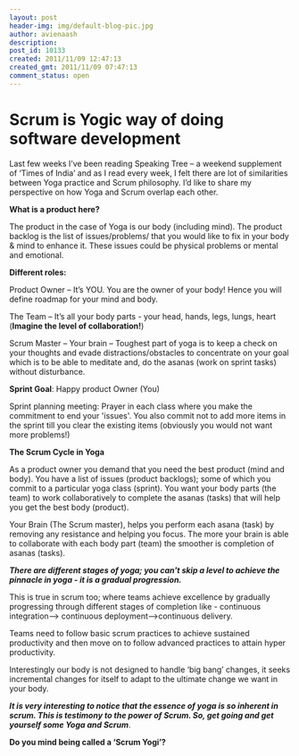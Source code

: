 ```yaml
---
layout: post
header-img: img/default-blog-pic.jpg
author: avienaash
description: 
post_id: 10133
created: 2011/11/09 12:47:13
created_gmt: 2011/11/09 07:47:13
comment_status: open
---
```


# Scrum is Yogic way of doing software development

Last few weeks I’ve been reading Speaking Tree – a weekend supplement of ‘Times of India’ and as I read every week, I felt there are lot of similarities between Yoga practice and Scrum philosophy. I’d like to share my perspective on how Yoga and Scrum overlap each other.

**What is a product here?**

The product in the case of Yoga is our body (including mind). The product backlog is the list of issues/problems/ that you would like to fix in your body & mind to enhance it. These issues could be physical problems or mental and emotional.

**Different roles:**

Product Owner – It’s YOU. You are the owner of your body! Hence you will define roadmap for your mind and body.

The Team – It’s all your body parts - your head, hands, legs, lungs, heart (**Imagine the level of collaboration!**)

Scrum Master – Your brain – Toughest part of yoga is to keep a check on your thoughts and evade distractions/obstacles to concentrate on your goal which is to be able to meditate and, do the asanas (work on sprint tasks) without disturbance.

**Sprint Goal**: Happy product Owner (You)

Sprint planning meeting: Prayer in each class where you make the commitment to end your 'issues'. You also commit not to add more items in the sprint till you clear the existing items (obviously you would not want more problems!)

**The Scrum Cycle in Yoga**

As a product owner you demand that you need the best product (mind and body). You have a list of issues (product backlogs); some of which you commit to a particular yoga class (sprint). You want your body parts (the team) to work collaboratively to complete the asanas (tasks) that will help you get the best body (product).

Your Brain (The Scrum master), helps you perform each asana (task) by removing any resistance and helping you focus. The more your brain is able to collaborate with each body part (team) the smoother is completion of asanas (tasks).

**_There are different stages of yoga; you can't skip a level to achieve the pinnacle in yoga - it is a gradual progression._**

This is true in scrum too; where teams achieve excellence by gradually progressing through different stages of completion like - continuous integration--> continuous deployment-->continuous delivery.

Teams need to follow basic scrum practices to achieve sustained productivity and then move on to follow advanced practices to attain hyper productivity.

Interestingly our body is not designed to handle ‘big bang’ changes, it seeks incremental changes for itself to adapt to the ultimate change we want in your body.

**_It is very interesting to notice that the essence of yoga is so inherent in scrum. This is testimony to the power of Scrum. So, get going and get yourself some Yoga and Scrum_**. 

**Do you mind being called a ‘Scrum Yogi’?**